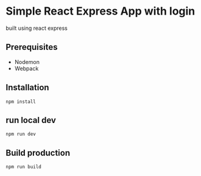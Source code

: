 # Simple React Express App with login

built using react express

## Prerequisites

* Nodemon
* Webpack

## Installation

`npm install`

## run local dev

`npm run dev`

## Build production

`npm run build`